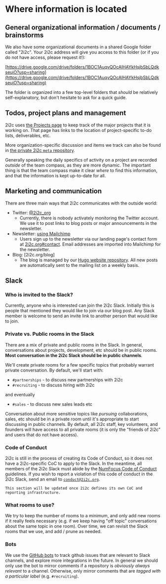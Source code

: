 # Where information is located

## General organizational information / documents / brainstorms

We also have some organizational documents in a shared Google folder called "2i2c". Your 2i2c address will give you access to this folder (or if you do not have access, please request it!):

[https://drive.google.com/drive/folders/1BOC1AuqvQOcAlHAYkHsjbSbLQdkseujO?usp=sharing](https://drive.google.com/drive/folders/1BOC1AuqvQOcAlHAYkHsjbSbLQdkseujO?usp=sharing)

The folder is organized into a few top-level folders that *should* be relatively self-explanatory, but don't hesitate to ask for a quick guide.

## Todos, project plans and management

2i2c uses [the Projects page](../reference/projects.md) to keep track of the major projects that it is working on. That page has links to the location of project-specific to-do lists, deliverables, etc.

More organization-specific discussion and items we track can also be found in [the private 2i2c `meta` repository](https://github.com/2i2c-org/meta).

Generally speaking the daily specifics of activity on a project are recorded *outside* of the team compass, as they are more dynamic. The important thing is that the team compass make it clear *where* to find this information, and that the information is kept up-to-date for all.


## Marketing and communication

There are three main ways that 2i2c communicates with the outside world:

- Twitter: [@2i2c_org](https://twitter.com/2i2c_org)
  - Currently, there is nobody activately monitoring the Twitter account. We use it to post links to blog posts or major announcements in the newsletter.
- Newsletter: [using Mailchimp](https://mailchimp.com/)
  - Users sign up to the newsletter via our landing page's contact form at [2i2c.org#contact](https://2i2c.org#contact). Email addresses are imported into Mailchimp for the newsletter.
- Blog: [2i2c.org/blog]
  - The blog is managed by our [Hugo website repository](https://github.com/2i2c-org/2i2c.github.io). All new posts are automatically sent to the mailing list on a weekly basis.

## Slack

### Who is invited to the Slack?

Currently, anyone who is interested can join the 2i2c Slack. Initially this is people that mentioned they would like to join via our blog post. Any Slack member is welcome to send an invite link to another person that would like to join.

### Private vs. Public rooms in the Slack

There are a mix of private and public rooms in the Slack. In general, conversations about projects, development, etc should be in public rooms. **Most conversation in the 2i2c Slack should be in public channels**.

We'll create private rooms for a few specific topics that probably warrant private conversation. By default, we'll start with:

- `#partnerships` - to discuss new partnerships with 2i2c
- `#recruiting` - to discuss hiring with 2i2c

and eventually

- `#sales` - to discuss new sales leads etc

Conversation about more sensitive topics like *pursuing* collaborations, sales, etc should be in a private room until it's appropriate to start discussing in public channels. By default, all 2i2c staff, key volunteers, and founders will have access to all private rooms (it is only the "friends of 2i2c" and users that do not have access).

### Code of Conduct

2i2c is still in the process of creating its Code of Conduct, so it does not have a 2i2c-specific CoC to apply to the Slack. In the meantime, all members of the 2i2c Slack must abide by the [NumFocus Code of Conduct](https://numfocus.org/code-of-conduct) guidelines. If you wish to report a violation of this code of conduct in the 2i2c Slack, send an email to [`conduct@2i2c.org`](mailto:conduct@2i2c.org).

```{warning}
This section will be updated once 2i2c defines its own CoC and reporting infrastructure.
```

### What rooms to use?

We try to keep the number of rooms to a minimum, and only add new rooms if it really feels necessary (e.g. if we keep having "off topic" conversations about the same topic in one room). Over time, we can revisit the Slack rooms that we use, and add / prune as needed.

### Bots

We use the [GitHub bots](https://slack.github.com/) to track github issues that are relevant to Slack channels, and explore more integrations in the future. In general we should only use the bot to mirror comments if a repository is *obviously always relevant* to a channel. Otherwise, only mirror comments that are *tagged with a particular label* (e.g. `#recruiting`).


[^sst1]: **References for Single Source of Truth**: For a few examples, see [this Bitergia post](https://blog.bitergia.com/2020/08/25/why-ospo-teams-need-a-single-source-of-truth/) and [the GitLab SSOT section](https://about.gitlab.com/handbook/values/#single-source-of-truth).

[^remote-work1]: **References for Remote Work**: [The GitLab remote work guide](https://about.gitlab.com/company/culture/all-remote/guide/), [the future of work is written](https://increment.com/remote/future-of-work-is-written/), [RFCs as a management tool](https://buriti.ca/6-lessons-i-learned-while-implementing-technical-rfcs-as-a-management-tool-34687dbf46cb)
